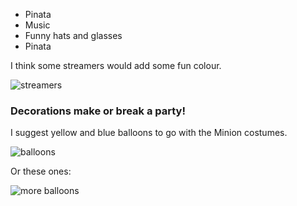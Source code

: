 

* Pinata
* Music
* Funny hats and glasses
* Pinata

I think some streamers would add some fun colour. 

![streamers](http://previews.123rf.com/images/rangizzz/rangizzz1112/rangizzz111200063/11764088-Set-of-colorful-streamers-isolated-on-white-background-Stock-Photo.jpg)

### Decorations make or break a party!

I suggest yellow and blue balloons to go with the Minion costumes.

![balloons](http://previews.123rf.com/images/snake3d/snake3d1107/snake3d110700056/10071507-Happy-birthday-balloons-party-decoration-multicolor-yellow-blue-arranged-in-a-bunch-Holiday-abstract-Stock-Photo.jpg)

Or these ones:

![more balloons](http://www.theballoonblast.ca/wp-content/uploads/2014/08/arch_trail_com1.jpg)

